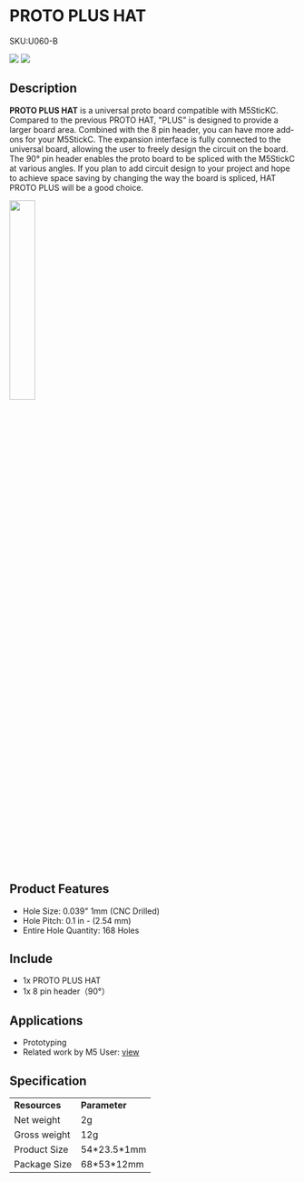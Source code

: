 # PROTO PLUS HAT

<el-tag effect="plain">SKU:U060-B</el-tag>

<div class="product_pic"><img src="assets\img\product_pics\hat\proto_plus_hat\hat_proto_plus_01.webp"> <img src="assets\img\product_pics\hat\proto_plus_hat\hat_proto_plus_02.webp"></div>

## Description

**PROTO PLUS HAT** is a universal proto board compatible with M5SticKC. Compared to the previous PROTO HAT, "PLUS" is designed to provide a larger board area. Combined with the 8 pin header, you can have more add-ons for your M5StickC. The expansion interface is fully connected to the universal board, allowing the user to freely design the circuit on the board. The 90° pin header enables the proto board to be spliced with the M5StickC at various angles. If you plan to add circuit design to your project and hope to achieve space saving by changing the way the board is spliced, HAT PROTO PLUS will be a good choice.

<img src="assets\img\product_pics\hat\proto_plus_hat\hat_proto_plus_03.webp" width="30%">

## Product Features

- Hole Size: 0.039" 1mm (CNC Drilled)
- Hole Pitch: 0.1 in - (2.54 mm)
- Entire Hole Quantity: 168 Holes

## Include

- 1x PROTO PLUS HAT
- 1x 8 pin header（90°）

## Applications

- Prototyping 
- Related work by M5 User: [view](https://www.hackster.io/kiraku-labo/balance-robot-9009db)

## Specification

<table>
   <tr style="font-weight:bold">
      <td>Resources</td>
      <td>Parameter</td>
   </tr>
   <tr>
      <td>Net weight</td>
      <td>2g</td>
   </tr>
   <tr>
      <td>Gross weight</td>
      <td>12g</td>
   </tr>
   <tr>
      <td>Product Size</td>
      <td>54*23.5*1mm</td>
   </tr>
   <tr>
      <td>Package Size</td>
      <td>68*53*12mm</td>
   </tr>
 </table>

<script>

   var purchase_link = 'https://m5stack.com/products/m5stickc-proto-plus-hat';

   anchor_search(purchase_link);
   scrollFunc();

</script>